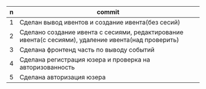 | n | commit |
|---|--------|
|1  |Сделан вывод ивентов и создание ивента(без сесий)|
|2  |Сделано создание ивента с сесиями, редактирование ивента(с сесиями), удаление ивента(над проверить)
|3  |Сделана фронтенд часть по выводу событий
|4  |Сделана регистрация юзера и проверка на авторизованность
|5  |Сделана авторизация юзера
